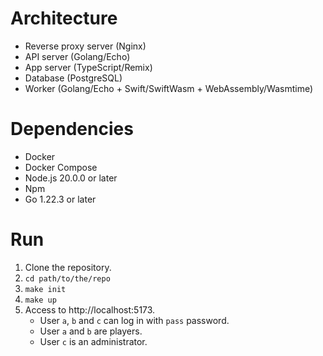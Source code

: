 # Architecture

* Reverse proxy server (Nginx)
* API server (Golang/Echo)
* App server (TypeScript/Remix)
* Database (PostgreSQL)
* Worker (Golang/Echo + Swift/SwiftWasm + WebAssembly/Wasmtime)

# Dependencies

* Docker
* Docker Compose
* Node.js 20.0.0 or later
* Npm
* Go 1.22.3 or later

# Run

1. Clone the repository.
1. `cd path/to/the/repo`
1. `make init`
1. `make up`
1. Access to http://localhost:5173.
    * User `a`, `b` and `c` can log in with `pass` password.
    * User `a` and `b` are players.
    * User `c` is an administrator.
